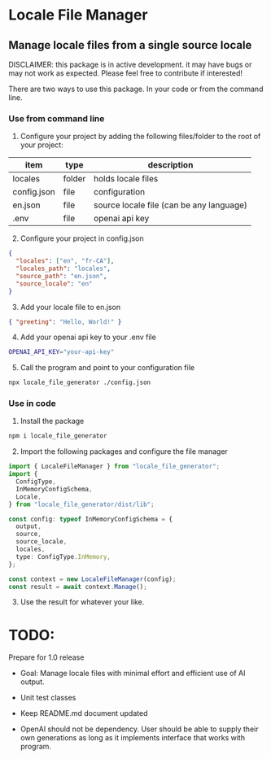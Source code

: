 # Locale File Manager

## Manage locale files from a single source locale

DISCLAIMER: this package is in active development. it may have bugs or may not work as expected. Please feel free to contribute if interested!

There are two ways to use this package. In your code or from the command line.

### Use from command line

1. Configure your project by adding the following files/folder to the root of your project:

| item        | type   | description                              |
| ----------- | ------ | ---------------------------------------- |
| locales     | folder | holds locale files                       |
| config.json | file   | configuration                            |
| en.json     | file   | source locale file (can be any language) |
| .env        | file   | openai api key                           |

2. Configure your project in config.json

```json
{
  "locales": ["en", "fr-CA"],
  "locales_path": "locales",
  "source_path": "en.json",
  "source_locale": "en"
}
```

3. Add your locale file to en.json

```json
{ "greeting": "Hello, World!" }
```

4. Add your openai api key to your .env file

```sh
OPENAI_API_KEY="your-api-key"
```

5. Call the program and point to your configuration file

```sh
npx locale_file_generator ./config.json
```

### Use in code

1. Install the package

```sh
npm i locale_file_generator
```

2. Import the following packages and configure the file manager

```ts
import { LocaleFileManager } from "locale_file_generator";
import {
  ConfigType,
  InMemoryConfigSchema,
  Locale,
} from "locale_file_generator/dist/lib";

const config: typeof InMemoryConfigSchema = {
  output,
  source,
  source_locale,
  locales,
  type: ConfigType.InMemory,
};

const context = new LocaleFileManager(config);
const result = await context.Manage();
```

3. Use the result for whatever your like.

# TODO:

Prepare for 1.0 release

- Goal: Manage locale files with minimal effort and efficient use of AI output.

- Unit test classes
- Keep README.md document updated
- OpenAI should not be dependency. User should be able to supply their own generations as long as it implements interface that works with program.
